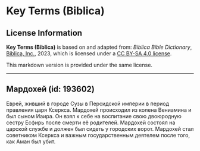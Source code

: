 # Key Terms (Biblica)

## License Information

**Key Terms (Biblica)** is based on and adapted from: _Biblica Bible Dictionary_, [Biblica, Inc.](https://www.biblica.com/), 2023, which is licensed under a [CC BY-SA 4.0 license](https://creativecommons.org/licenses/by-sa/4.0/legalcode.en).

This markdown version is provided under the same license.



--------------------------------

## Мардохей (id: 193602)

Еврей, живший в городе Сузы в Персидской империи в период правления царя Ксеркса. Мардохей происходил из колена Вениамина и был сыном Иаира. Он взял к себе на воспитание свою двоюродную сестру Есфирь после смерти её родителей. Мардохей состоял на царской службе и должен был сидеть у городских ворот. Мардохей стал советником Ксеркса и важным государственным деятелем после того, как Аман был убит.


